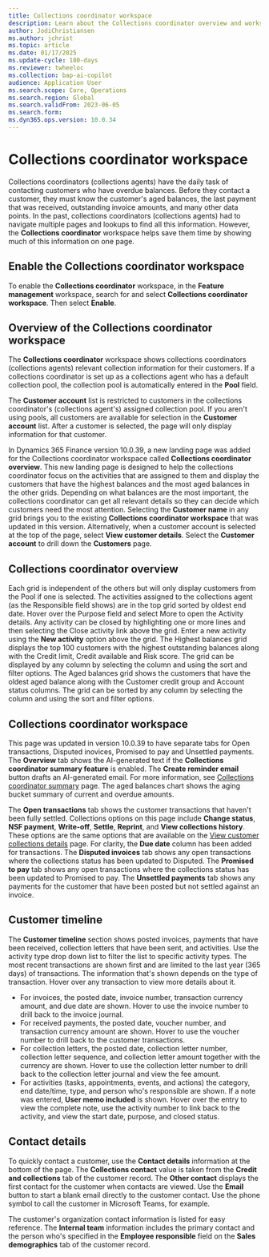 ```yaml
---
title: Collections coordinator workspace
description: Learn about the Collections coordinator overview and workspace, including the aged balances and customer timeline summary.
author: JodiChristiansen
ms.author: jchrist
ms.topic: article
ms.date: 01/17/2025
ms.update-cycle: 180-days
ms.reviewer: twheeloc
ms.collection: bap-ai-copilot 
audience: Application User
ms.search.scope: Core, Operations
ms.search.region: Global
ms.search.validFrom: 2023-06-05
ms.search.form:
ms.dyn365.ops.version: 10.0.34  
---
```


# Collections coordinator workspace


Collections coordinators (collections agents) have the daily task of contacting customers who have overdue balances. Before they contact a customer, they must know the customer's aged balances, the last payment that was received, outstanding invoice amounts, and many other data points. In the past, collections coordinators (collections agents) had to navigate multiple pages and lookups to find all this information. However, the **Collections coordinator** workspace helps save them time by showing much of this information on one page.

## Enable the Collections coordinator workspace

To enable the **Collections coordinator** workspace, in the **Feature management** workspace, search for and select **Collections coordinator workspace**. Then select **Enable**.

## Overview of the Collections coordinator workspace

The **Collections coordinator** workspace shows collections coordinators (collections agents) relevant collection information for their customers. If a collections coordinator is set up as a collections agent who has a default collection pool, the collection pool is automatically entered in the **Pool** field.

The **Customer account** list is restricted to customers in the collections coordinator's (collections agent's) assigned collection pool. If you aren't using pools, all customers are available for selection in the **Customer account** list. After a customer is selected, the page will only display information for that customer. 

In Dynamics 365 Finance version 10.0.39, a new landing page was added for the Collections coordinator workspace called **Collections coordinator overview**. This new landing page is designed to help the collections coordinator focus on the activities that are assigned to them and display the customers that have the highest balances and the most aged balances in the other grids. Depending on what balances are the most important, the collections coordinator can get all relevant details so they can decide which customers need the most attention. Selecting the **Customer name** in any grid brings you to the existing **Collections coordinator workspace** that was updated in this version. Alternatively, when a customer account is selected at the top of the page, select **View customer details**. Select the **Customer account** to drill down the **Customers** page. 

## Collections coordinator overview 

Each grid is independent of the others but will only display customers from the Pool if one is selected. The activities assigned to the collections agent (as the Responsible field shows) are in the top grid sorted by oldest end date. Hover over the Purpose field and select More to open the Activity details. Any activity can be closed by highlighting one or more lines and then selecting the Close activity link above the grid. Enter a new activity using the **New activity** option above the grid. The Highest balances grid displays the top 100 customers with the highest outstanding balances along with the Credit limit, Credit available and Risk score. The grid can be displayed by any column by selecting the column and using the sort and filter options. The Aged balances grid shows the customers that have the oldest aged balance along with the Customer credit group and Account status columns. The grid can be sorted by any column by selecting the column and using the sort and filter options. 

## Collections coordinator workspace 

This page was updated in version 10.0.39 to have separate tabs for Open transactions, Disputed inovices, Promised to pay and Unsettled payments. The **Overview** tab shows the AI-generated text if the **Collections coordinator summary feature** is enabled. The **Create reminder email** button drafts an AI-generated email. For more information, see [Collections coordinator summary](collectionscoordinatorsummary.md) page. The aged balances chart shows the aging bucket summary of current and overdue amounts.

The **Open transactions** tab shows the customer transactions that haven't been fully settled. Collections options on this page include **Change status**, **NSF payment**, **Write-off**, **Settle**, **Reprint**, and **View collections history**. These options are the same options that are available on the [View customer collections details](tasks/review-collections-information.md#view-aged-customer-balances) page. For clarity, the **Due date** column has been added for transactions. The **Disputed invoices** tab shows any open transactions where the collections status has been updated to Disputed. The **Promised to pay** tab shows any open transactions where the collections status has been updated to Promised to pay. The **Unsettled payments** tab shows any payments for the customer that have been posted but not settled against an invoice. 

## Customer timeline

The **Customer timeline** section shows posted invoices, payments that have been received, collection letters that have been sent, and activities.  Use the activity type drop down list to filter the list to specific activity types. The most recent transactions are shown first and are limited to the last year (365 days) of transactions. The information that's shown depends on the type of transaction. Hover over any transaction to view more details about it.

- For invoices, the posted date, invoice number, transaction currency amount, and due date are shown. Hover to use the invoice number to drill back to the invoice journal.
- For received payments, the posted date, voucher number, and transaction currency amount are shown. Hover to use the voucher number to drill back to the customer transactions.
- For collection letters, the posted date, collection letter number, collection letter sequence, and collection letter amount together with the currency are shown. Hover to use the collection letter number to drill back to the collection letter journal and view the fee amount.
- For activities (tasks, appointments, events, and actions) the category, end date/time, type, and person who's responsible are shown. If a note was entered, **User memo included** is shown. Hover over the entry to view the complete note, use the activity number to link back to the activity, and view the start date, purpose, and closed status.

## Contact details

To quickly contact a customer, use the **Contact details** information at the bottom of the page. The **Collections contact** value is taken from the **Credit and collections** tab of the customer record. The **Other contact** displays the first contact for the customer when contacts are viewed. Use the **Email** button to start a blank email directly to the customer contact. Use the phone symbol to call the customer in Microsoft Teams, for example.

The customer's organization contact information is listed for easy reference. The **Internal team** information includes the primary contact and the person who's specified in the **Employee responsible** field on the **Sales demographics** tab of the customer record.
